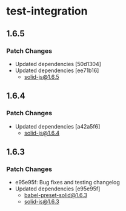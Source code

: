 # test-integration

## 1.6.5

### Patch Changes

- Updated dependencies [50d1304]
- Updated dependencies [ee71b16]
  - solid-js@1.6.5

## 1.6.4

### Patch Changes

- Updated dependencies [a42a5f6]
  - solid-js@1.6.4

## 1.6.3

### Patch Changes

- e95e95f: Bug fixes and testing changelog
- Updated dependencies [e95e95f]
  - babel-preset-solid@1.6.3
  - solid-js@1.6.3

